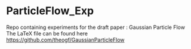 # ParticleFlow_Exp

Repo containing experiments for the draft paper : Gaussian Particle Flow
The LaTeX file can be found here https://github.com/theogf/GaussianParticleFlow
